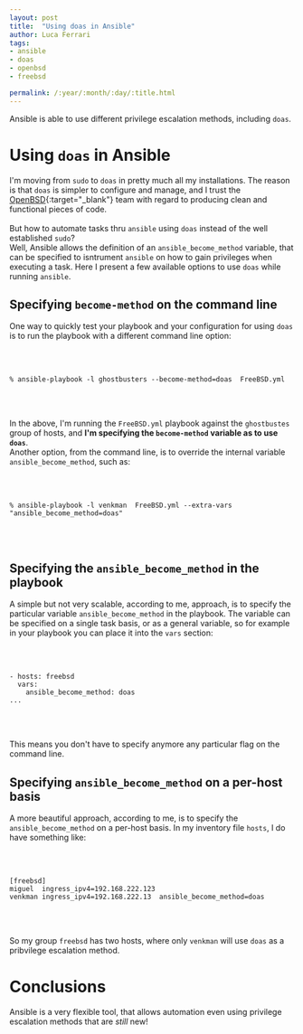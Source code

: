 ```yaml
---
layout: post
title:  "Using doas in Ansible"
author: Luca Ferrari
tags:
- ansible
- doas
- openbsd
- freebsd

permalink: /:year/:month/:day/:title.html
---
```

Ansible is able to use different privilege escalation methods, including `doas`.

# Using `doas` in Ansible

I'm moving from `sudo` to `doas` in pretty much all my installations.
The reason is that `doas` is simpler to configure and manage, and I trust the [OpenBSD](https://openbsd.org){:target="_blank"} team with regard to producing clean and functional pieces of code.
<br/>
<br/>
But how to automate tasks thru `ansible` using `doas` instead of the well established `sudo`?
<br/>
Well, Ansible allows the definition of an `ansible_become_method` variable, that can be specified to isntrument `ansible` on how to gain privileges when executing a task.
Here I present a few available options to use `doas` while running `ansible`.

## Specifying `become-method` on the command line

One way to quickly test your playbook and your configuration for using `doas` is to run the playbook with a different command line option:

<br/>
<br/>

``` shell
% ansible-playbook -l ghostbusters --become-method=doas  FreeBSD.yml
```
<br/>
<br/>

In the above, I'm running the `FreeBSD.yml` playbook against the `ghostbustes` group of hosts, and **I'm specifying the `become-method` variable as to use `doas`**.
<br/>
Another option, from the command line, is to override the internal variable `ansible_become_method`, such as:

<br/>
<br/>

``` shell
% ansible-playbook -l venkman  FreeBSD.yml --extra-vars "ansible_become_method=doas"
```
<br/>
<br/>

## Specifying the `ansible_become_method` in the playbook

A simple but not very scalable, according to me, approach, is to specify the particular variable `ansible_become_method` in the playbook. The variable can be specified on a single task basis, or as a general variable, so for example in your playbook you can place it into the `vars` section:


<br/>
<br/>

``` shell
- hosts: freebsd
  vars:
    ansible_become_method: doas
...
```
<br/>
<br/>

This means you don't have to specify anymore any particular flag on the command line.


## Specifying `ansible_become_method` on a per-host basis

A more beautiful approach, according to me, is to specify the `ansible_become_method` on a per-host basis.
In my inventory file `hosts`, I do have something like:

<br/>
<br/>

``` shell
[freebsd]
miguel  ingress_ipv4=192.168.222.123
venkman ingress_ipv4=192.168.222.13  ansible_become_method=doas
```
<br/>
<br/>

So my group `freebsd` has two hosts, where only `venkman` will use `doas` as a pribvilege escalation method.


# Conclusions

Ansible is a very flexible tool, that allows automation even using privilege escalation methods that are *still* new!
